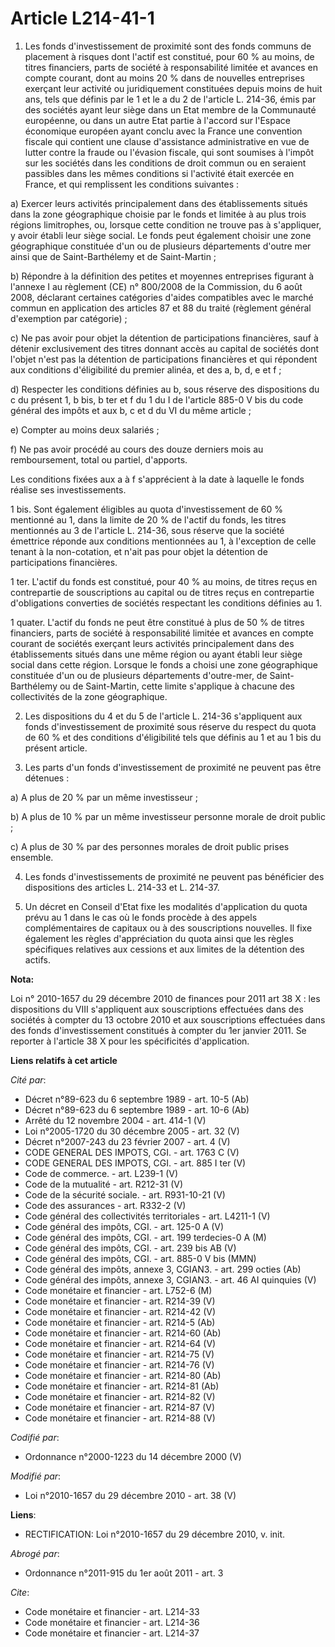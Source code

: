 # Article L214-41-1

1. Les fonds d'investissement de proximité sont des fonds communs de placement à risques dont l'actif est constitué, pour 60
% au moins, de titres financiers, parts de société à responsabilité limitée et avances en compte courant, dont au moins 20 %
dans de nouvelles entreprises exerçant leur activité ou juridiquement constituées depuis moins de huit ans, tels que définis
par le 1 et le a du 2 de l'article L. 214-36, émis par des sociétés ayant leur siège dans un Etat membre de la Communauté
européenne, ou dans un autre Etat partie à l'accord sur l'Espace économique européen ayant conclu avec la France une
convention fiscale qui contient une clause d'assistance administrative en vue de lutter contre la fraude ou l'évasion
fiscale, qui sont soumises à l'impôt sur les sociétés dans les conditions de droit commun ou en seraient passibles dans les
mêmes conditions si l'activité était exercée en France, et qui remplissent les conditions suivantes : 

a) Exercer leurs activités principalement dans des établissements situés dans la zone géographique choisie par le fonds et
limitée à au plus trois régions limitrophes, ou, lorsque cette condition ne trouve pas à s'appliquer, y avoir établi leur
siège social. Le fonds peut également choisir une zone géographique constituée d'un ou de plusieurs départements d'outre mer
ainsi que de Saint-Barthélemy et de Saint-Martin ; 

b) Répondre à la définition des petites et moyennes entreprises figurant à l'annexe I au règlement (CE) n° 800/2008 de la
Commission, du 6 août 2008, déclarant certaines catégories d'aides compatibles avec le marché commun en application des
articles 87 et 88 du traité (règlement général d'exemption par catégorie) ; 

c) Ne pas avoir pour objet la détention de participations financières, sauf à détenir exclusivement des titres donnant accès
au capital de sociétés dont l'objet n'est pas la détention de participations financières et qui répondent aux conditions
d'éligibilité du premier alinéa, et des a, b, d, e et f ;

d) Respecter les conditions définies au b, sous réserve des dispositions du c du présent 1, b bis, b ter et f du 1 du I de
l'article 885-0 V bis du code général des impôts et aux b, c et d du VI du même article ;

e) Compter au moins deux salariés ;

f) Ne pas avoir procédé au cours des douze derniers mois au remboursement, total ou partiel, d'apports. 

Les conditions fixées aux a à f s'apprécient à la date à laquelle le fonds réalise ses investissements. 

1 bis. Sont également éligibles au quota d'investissement de 60 % mentionné au 1, dans la limite de 20 % de l'actif du fonds,
les titres mentionnés au 3 de l'article L. 214-36, sous réserve que la société émettrice réponde aux conditions mentionnées
au 1, à l'exception de celle tenant à la non-cotation, et n'ait pas pour objet la détention de participations financières.

1 ter. L'actif du fonds est constitué, pour 40 % au moins, de titres reçus en contrepartie de souscriptions au capital ou de
titres reçus en contrepartie d'obligations converties de sociétés respectant les conditions définies au 1.

1 quater. L'actif du fonds ne peut être constitué à plus de 50 % de titres financiers, parts de société à responsabilité
limitée et avances en compte courant de sociétés exerçant leurs activités principalement dans des établissements situés dans
une même région ou ayant établi leur siège social dans cette région. Lorsque le fonds a choisi une zone géographique
constituée d'un ou de plusieurs départements d'outre-mer, de Saint-Barthélemy ou de Saint-Martin, cette limite s'applique à
chacune des collectivités de la zone géographique. 

2. Les dispositions du 4 et du 5 de l'article L. 214-36 s'appliquent aux fonds d'investissement de proximité sous réserve du
respect du quota de 60 % et des conditions d'éligibilité tels que définis au 1 et au 1 bis du présent article. 

3. Les parts d'un fonds d'investissement de proximité ne peuvent pas être détenues : 

a) A plus de 20 % par un même investisseur ; 

b) A plus de 10 % par un même investisseur personne morale de droit public ; 

c) A plus de 30 % par des personnes morales de droit public prises ensemble. 

4. Les fonds d'investissements de proximité ne peuvent pas bénéficier des dispositions des articles L. 214-33 et L. 214-37. 

5. Un décret en Conseil d'Etat fixe les modalités d'application du quota prévu au 1 dans le cas où le fonds procède à des
appels complémentaires de capitaux ou à des souscriptions nouvelles. Il fixe également les règles d'appréciation du quota
ainsi que les règles spécifiques relatives aux cessions et aux limites de la détention des actifs.

**Nota:**

Loi n° 2010-1657 du 29 décembre 2010 de finances pour 2011 art 38 X : les dispositions du VIII s'appliquent aux souscriptions
effectuées dans des sociétés à compter du 13 octobre 2010 et aux souscriptions effectuées dans des fonds d'investissement
constitués à compter du 1er janvier 2011. Se reporter à l'article 38 X pour les spécificités d'application.

**Liens relatifs à cet article**

_Cité par_:

  - Décret n°89-623 du 6 septembre 1989 - art. 10-5 (Ab)
  - Décret n°89-623 du 6 septembre 1989 - art. 10-6 (Ab)
  - Arrêté du 12 novembre 2004 - art. 414-1 (V)
  - Loi n°2005-1720 du 30 décembre 2005 - art. 32 (V)
  - Décret n°2007-243 du 23 février 2007 - art. 4 (V)
  - CODE GENERAL DES IMPOTS, CGI. - art. 1763 C (V)
  - CODE GENERAL DES IMPOTS, CGI. - art. 885 I ter (V)
  - Code de commerce. - art. L239-1 (V)
  - Code de la mutualité - art. R212-31 (V)
  - Code de la sécurité sociale. - art. R931-10-21 (V)
  - Code des assurances - art. R332-2 (V)
  - Code général des collectivités territoriales - art. L4211-1 (V)
  - Code général des impôts, CGI. - art. 125-0 A (V)
  - Code général des impôts, CGI. - art. 199 terdecies-0 A (M)
  - Code général des impôts, CGI. - art. 239 bis AB  (V)
  - Code général des impôts, CGI. - art. 885-0 V bis (MMN)
  - Code général des impôts, annexe 3, CGIAN3. - art. 299 octies (Ab)
  - Code général des impôts, annexe 3, CGIAN3. - art. 46 AI quinquies (V)
  - Code monétaire et financier - art. L752-6 (M)
  - Code monétaire et financier - art. R214-39 (V)
  - Code monétaire et financier - art. R214-42 (V)
  - Code monétaire et financier - art. R214-5 (Ab)
  - Code monétaire et financier - art. R214-60 (Ab)
  - Code monétaire et financier - art. R214-64 (V)
  - Code monétaire et financier - art. R214-75 (V)
  - Code monétaire et financier - art. R214-76 (V)
  - Code monétaire et financier - art. R214-80 (Ab)
  - Code monétaire et financier - art. R214-81 (Ab)
  - Code monétaire et financier - art. R214-82 (V)
  - Code monétaire et financier - art. R214-87 (V)
  - Code monétaire et financier - art. R214-88 (V)

_Codifié par_:

  - Ordonnance n°2000-1223 du 14 décembre 2000 (V)

_Modifié par_:

  - Loi n°2010-1657 du 29 décembre 2010 - art. 38 (V)

**Liens**:

  - RECTIFICATION: Loi n°2010-1657 du 29 décembre 2010, v. init.

_Abrogé par_:

  - Ordonnance n°2011-915 du 1er août 2011 - art. 3

_Cite_:

  - Code monétaire et financier - art. L214-33
  - Code monétaire et financier - art. L214-36
  - Code monétaire et financier - art. L214-37
